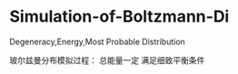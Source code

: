 # Simulation-of-Boltzmann-Di
Degeneracy,Energy,Most Probable Distribution

玻尔兹曼分布模拟过程：
总能量一定
满足细致平衡条件
